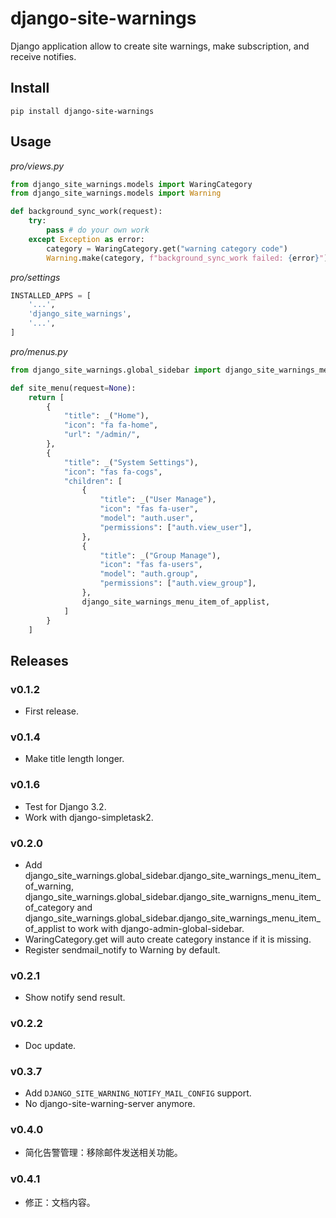 # django-site-warnings

Django application allow to create site warnings, make subscription, and receive notifies.

## Install

```
pip install django-site-warnings
```

## Usage

*pro/views.py*

```python
from django_site_warnings.models import WaringCategory
from django_site_warnings.models import Warning

def background_sync_work(request):
    try:
        pass # do your own work
    except Exception as error:
        category = WaringCategory.get("warning category code")
        Warning.make(category, f"background_sync_work failed: {error}")
```

*pro/settings*

```python
INSTALLED_APPS = [
    '...',
    'django_site_warnings',
    '...',
]


```

*pro/menus.py*

```python
from django_site_warnings.global_sidebar import django_site_warnings_menu_item_of_applist

def site_menu(request=None):
    return [
        {
            "title": _("Home"),
            "icon": "fa fa-home",
            "url": "/admin/",
        },
        {
            "title": _("System Settings"),
            "icon": "fas fa-cogs",
            "children": [
                {
                    "title": _("User Manage"),
                    "icon": "fas fa-user",
                    "model": "auth.user",
                    "permissions": ["auth.view_user"],
                },
                {
                    "title": _("Group Manage"),
                    "icon": "fas fa-users",
                    "model": "auth.group",
                    "permissions": ["auth.view_group"],
                },
                django_site_warnings_menu_item_of_applist,
            ]
        }
    ]
```

## Releases

### v0.1.2

- First release.

### v0.1.4

- Make title length longer. 

### v0.1.6

- Test for Django 3.2.
- Work with django-simpletask2.

### v0.2.0

- Add django_site_warnings.global_sidebar.django_site_warnings_menu_item_of_warning, django_site_warnings.global_sidebar.django_site_warnigns_menu_item_of_category and django_site_warnings.global_sidebar.django_site_warnings_menu_item_of_applist to work with django-admin-global-sidebar.
- WaringCategory.get will auto create category instance if it is missing.
- Register sendmail_notify to Warning by default.

### v0.2.1

- Show notify send result.

### v0.2.2

- Doc update.

### v0.3.7

- Add `DJANGO_SITE_WARNING_NOTIFY_MAIL_CONFIG` support.
- No django-site-warning-server anymore.

### v0.4.0

- 简化告警管理：移除邮件发送相关功能。

### v0.4.1

- 修正：文档内容。
